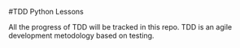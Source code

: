 #TDD Python Lessons 

All the progress of TDD will be tracked in this repo. TDD is an agile development metodology based on testing.
